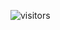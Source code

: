 
![visitors](https://visitor-badge.glitch.me/badge?page_id=Devgeeknerd.curso-de-web-design-express "Total de Visitas")
